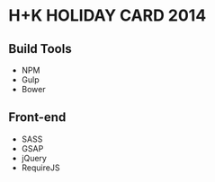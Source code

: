 H+K HOLIDAY CARD 2014
=====================

Build Tools
-----------

- NPM
- Gulp
- Bower

Front-end
---------

- SASS
- GSAP
- jQuery
- RequireJS
